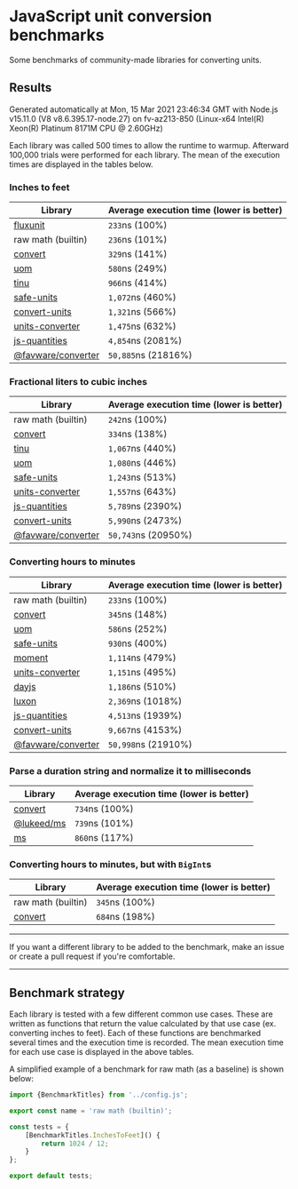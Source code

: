 # JavaScript unit conversion benchmarks

Some benchmarks of community-made libraries for converting units.

## Results

<!-- beginblock(results) -->

Generated automatically at Mon, 15 Mar 2021 23:46:34 GMT with Node.js v15.11.0 (V8 v8.6.395.17-node.27) on fv-az213-850 (Linux-x64 Intel(R) Xeon(R) Platinum 8171M CPU @ 2.60GHz)

Each library was called 500 times to allow the runtime to warmup.
Afterward 100,000 trials were performed for each library.
The mean of the execution times are displayed in the tables below.

### Inches to feet

| Library                                                            | Average execution time (lower is better) |
| ------------------------------------------------------------------ | ---------------------------------------- |
| [fluxunit](https://npmjs.com/package/fluxunit)                     | `233`ns (100%)                           |
| raw math (builtin)                                                 | `236`ns (101%)                           |
| [convert](https://npmjs.com/package/convert)                       | `329`ns (141%)                           |
| [uom](https://npmjs.com/package/uom)                               | `580`ns (249%)                           |
| [tinu](https://npmjs.com/package/tinu)                             | `966`ns (414%)                           |
| [safe-units](https://npmjs.com/package/safe-units)                 | `1,072`ns (460%)                         |
| [convert-units](https://npmjs.com/package/convert-units)           | `1,321`ns (566%)                         |
| [units-converter](https://npmjs.com/package/units-converter)       | `1,475`ns (632%)                         |
| [js-quantities](https://npmjs.com/package/js-quantities)           | `4,854`ns (2081%)                        |
| [@favware/converter](https://npmjs.com/package/@favware/converter) | `50,885`ns (21816%)                      |

### Fractional liters to cubic inches

| Library                                                            | Average execution time (lower is better) |
| ------------------------------------------------------------------ | ---------------------------------------- |
| raw math (builtin)                                                 | `242`ns (100%)                           |
| [convert](https://npmjs.com/package/convert)                       | `334`ns (138%)                           |
| [tinu](https://npmjs.com/package/tinu)                             | `1,067`ns (440%)                         |
| [uom](https://npmjs.com/package/uom)                               | `1,080`ns (446%)                         |
| [safe-units](https://npmjs.com/package/safe-units)                 | `1,243`ns (513%)                         |
| [units-converter](https://npmjs.com/package/units-converter)       | `1,557`ns (643%)                         |
| [js-quantities](https://npmjs.com/package/js-quantities)           | `5,789`ns (2390%)                        |
| [convert-units](https://npmjs.com/package/convert-units)           | `5,990`ns (2473%)                        |
| [@favware/converter](https://npmjs.com/package/@favware/converter) | `50,743`ns (20950%)                      |

### Converting hours to minutes

| Library                                                            | Average execution time (lower is better) |
| ------------------------------------------------------------------ | ---------------------------------------- |
| raw math (builtin)                                                 | `233`ns (100%)                           |
| [convert](https://npmjs.com/package/convert)                       | `345`ns (148%)                           |
| [uom](https://npmjs.com/package/uom)                               | `586`ns (252%)                           |
| [safe-units](https://npmjs.com/package/safe-units)                 | `930`ns (400%)                           |
| [moment](https://npmjs.com/package/moment)                         | `1,114`ns (479%)                         |
| [units-converter](https://npmjs.com/package/units-converter)       | `1,151`ns (495%)                         |
| [dayjs](https://npmjs.com/package/dayjs)                           | `1,186`ns (510%)                         |
| [luxon](https://npmjs.com/package/luxon)                           | `2,369`ns (1018%)                        |
| [js-quantities](https://npmjs.com/package/js-quantities)           | `4,513`ns (1939%)                        |
| [convert-units](https://npmjs.com/package/convert-units)           | `9,667`ns (4153%)                        |
| [@favware/converter](https://npmjs.com/package/@favware/converter) | `50,998`ns (21910%)                      |

### Parse a duration string and normalize it to milliseconds

| Library                                            | Average execution time (lower is better) |
| -------------------------------------------------- | ---------------------------------------- |
| [convert](https://npmjs.com/package/convert)       | `734`ns (100%)                           |
| [@lukeed/ms](https://npmjs.com/package/@lukeed/ms) | `739`ns (101%)                           |
| [ms](https://npmjs.com/package/ms)                 | `860`ns (117%)                           |

### Converting hours to minutes, but with `BigInt`s

| Library                                      | Average execution time (lower is better) |
| -------------------------------------------- | ---------------------------------------- |
| raw math (builtin)                           | `345`ns (100%)                           |
| [convert](https://npmjs.com/package/convert) | `684`ns (198%)                           |

<!-- endblock(results) -->

---

If you want a different library to be added to the benchmark, make an issue or create a pull request if you're comfortable.

---

## Benchmark strategy

Each library is tested with a few different common use cases.
These are written as functions that return the value calculated by that use case (ex. converting inches to feet).
Each of these functions are benchmarked several times and the execution time is recorded.
The mean execution time for each use case is displayed in the above tables.

A simplified example of a benchmark for raw math (as a baseline) is shown below:

```js
import {BenchmarkTitles} from '../config.js';

export const name = 'raw math (builtin)';

const tests = {
	[BenchmarkTitles.InchesToFeet]() {
		return 1024 / 12;
	}
};

export default tests;
```
